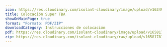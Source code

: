 ```yaml
---
icon: https://res.cloudinary.com/isolant-cloudinary/image/upload/v1634905826/website-2021/downloads/file.svg
title: Colocación Super TBA
showOnMainPage: true
format: "Formato: PDF/ZIP"
downloadCategory: Instrucciones de colocación
pdf: https://res.cloudinary.com/isolant-cloudinary/image/upload/v1658178102/website-2021/downloads/colocacion_super_tba.pdf
zip: https://res.cloudinary.com/isolant-cloudinary/raw/upload/v1658178101/website-2021/downloads/colocacion_super_tba_zip.zip
---
```

